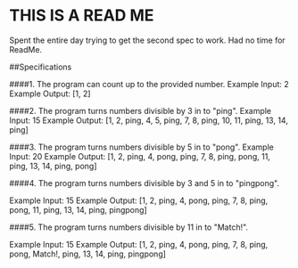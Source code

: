 # THIS IS A READ ME

Spent the entire day trying to get the second spec to work. Had no time for ReadMe.

##Specifications

####1. The program can count up to the provided number.
Example Input: 2
Example Output: [1, 2]

####2. The program turns numbers divisible by 3 in to "ping".
Example Input: 15
Example Output: [1, 2, ping, 4, 5, ping, 7, 8, ping, 10, 11, ping, 13, 14, ping]

####3. The program turns numbers divisible by 5 in to "pong".
Example Input: 20
Example Output: [1, 2, ping, 4, pong, ping, 7, 8, ping, pong, 11, ping, 13, 14, ping, pong]

####4. The program turns numbers divisible by 3 and 5 in to "pingpong".

Example Input: 15
Example Output: [1, 2, ping, 4, pong, ping, 7, 8, ping, pong, 11, ping, 13, 14, ping, pingpong]

####5. The program turns numbers divisible by 11 in to "Match!".

Example Input: 15
Example Output: [1, 2, ping, 4, pong, ping, 7, 8, ping, pong, Match!, ping, 13, 14, ping, pingpong]
